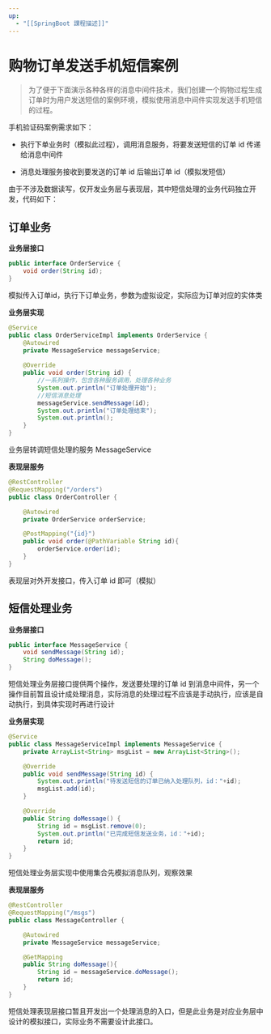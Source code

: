 ```yaml
---
up:
  - "[[SpringBoot 課程描述]]"
---
```

# 购物订单发送手机短信案例

> 为了便于下面演示各种各样的消息中间件技术，我们创建一个购物过程生成订单时为用户发送短信的案例环境，模拟使用消息中间件实现发送手机短信的过程。

​手机验证码案例需求如下：

- 执行下单业务时（模拟此过程），调用消息服务，将要发送短信的订单 id 传递给消息中间件

- 消息处理服务接收到要发送的订单 id 后输出订单 id（模拟发短信）

由于不涉及数据读写，仅开发业务层与表现层，其中短信处理的业务代码独立开发，代码如下：

## **订单业务**

​**业务层接口**

```JAVA
public interface OrderService {
    void order(String id);
}
```

​模拟传入订单id，执行下订单业务，参数为虚拟设定，实际应为订单对应的实体类

​**业务层实现**

```JAVA
@Service
public class OrderServiceImpl implements OrderService {
    @Autowired
    private MessageService messageService;
    
    @Override
    public void order(String id) {
        //一系列操作，包含各种服务调用，处理各种业务
        System.out.println("订单处理开始");
        //短信消息处理
        messageService.sendMessage(id);
        System.out.println("订单处理结束");
        System.out.println();
    }
}
```

​业务层转调短信处理的服务 MessageService

​**表现层服务**

```JAVA
@RestController
@RequestMapping("/orders")
public class OrderController {

    @Autowired
    private OrderService orderService;

    @PostMapping("{id}")
    public void order(@PathVariable String id){
        orderService.order(id);
    }
}
```

​表现层对外开发接口，传入订单 id 即可（模拟）

## **短信处理业务**

​**业务层接口**

```JAVA
public interface MessageService {
    void sendMessage(String id);
    String doMessage();
}
```

​短信处理业务层接口提供两个操作，发送要处理的订单 id 到消息中间件，另一个操作目前暂且设计成处理消息，实际消息的处理过程不应该是手动执行，应该是自动执行，到具体实现时再进行设计

​**业务层实现**

```JAVA
@Service
public class MessageServiceImpl implements MessageService {
    private ArrayList<String> msgList = new ArrayList<String>();

    @Override
    public void sendMessage(String id) {
        System.out.println("待发送短信的订单已纳入处理队列，id："+id);
        msgList.add(id);
    }

    @Override
    public String doMessage() {
        String id = msgList.remove(0);
        System.out.println("已完成短信发送业务，id："+id);
        return id;
    }
}
```

​短信处理业务层实现中使用集合先模拟消息队列，观察效果

​**表现层服务**

```JAVA
@RestController
@RequestMapping("/msgs")
public class MessageController {

    @Autowired
    private MessageService messageService;

    @GetMapping
    public String doMessage(){
        String id = messageService.doMessage();
        return id;
    }
}
```

​短信处理表现层接口暂且开发出一个处理消息的入口，但是此业务是对应业务层中设计的模拟接口，实际业务不需要设计此接口。